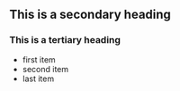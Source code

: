 ## This is a secondary heading

### This is a tertiary heading

* first item
* second item
* last item